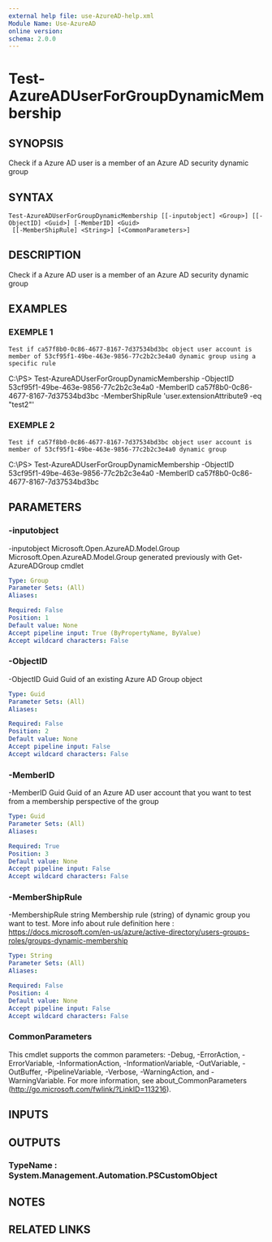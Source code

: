 ```yaml
---
external help file: use-AzureAD-help.xml
Module Name: Use-AzureAD
online version:
schema: 2.0.0
---
```


# Test-AzureADUserForGroupDynamicMembership

## SYNOPSIS
Check if a Azure AD user is a member of an Azure AD security dynamic group

## SYNTAX

```
Test-AzureADUserForGroupDynamicMembership [[-inputobject] <Group>] [[-ObjectID] <Guid>] [-MemberID] <Guid>
 [[-MemberShipRule] <String>] [<CommonParameters>]
```

## DESCRIPTION
Check if a Azure AD user is a member of an Azure AD security dynamic group

## EXAMPLES

### EXEMPLE 1
```
Test if ca57f8b0-0c86-4677-8167-7d37534bd3bc object user account is member of 53cf95f1-49be-463e-9856-77c2b2c3e4a0 dynamic group using a specific rule
```

C:\PS\> Test-AzureADUserForGroupDynamicMembership -ObjectID 53cf95f1-49be-463e-9856-77c2b2c3e4a0 -MemberID ca57f8b0-0c86-4677-8167-7d37534bd3bc -MemberShipRule 'user.extensionAttribute9 -eq "test2"'

### EXEMPLE 2
```
Test if ca57f8b0-0c86-4677-8167-7d37534bd3bc object user account is member of 53cf95f1-49be-463e-9856-77c2b2c3e4a0 dynamic group
```

C:\PS\> Test-AzureADUserForGroupDynamicMembership -ObjectID 53cf95f1-49be-463e-9856-77c2b2c3e4a0 -MemberID ca57f8b0-0c86-4677-8167-7d37534bd3bc

## PARAMETERS

### -inputobject
-inputobject Microsoft.Open.AzureAD.Model.Group
Microsoft.Open.AzureAD.Model.Group generated previously with Get-AzureADGroup cmdlet

```yaml
Type: Group
Parameter Sets: (All)
Aliases:

Required: False
Position: 1
Default value: None
Accept pipeline input: True (ByPropertyName, ByValue)
Accept wildcard characters: False
```

### -ObjectID
-ObjectID Guid
Guid of an existing Azure AD Group object

```yaml
Type: Guid
Parameter Sets: (All)
Aliases:

Required: False
Position: 2
Default value: None
Accept pipeline input: False
Accept wildcard characters: False
```

### -MemberID
-MemberID Guid
Guid of an Azure AD user account that you want to test from a membership perspective of the group

```yaml
Type: Guid
Parameter Sets: (All)
Aliases:

Required: True
Position: 3
Default value: None
Accept pipeline input: False
Accept wildcard characters: False
```

### -MemberShipRule
-MembershipRule string
Membership rule (string) of dynamic group you want to test.
More info about rule definition here : https://docs.microsoft.com/en-us/azure/active-directory/users-groups-roles/groups-dynamic-membership

```yaml
Type: String
Parameter Sets: (All)
Aliases:

Required: False
Position: 4
Default value: None
Accept pipeline input: False
Accept wildcard characters: False
```

### CommonParameters
This cmdlet supports the common parameters: -Debug, -ErrorAction, -ErrorVariable, -InformationAction, -InformationVariable, -OutVariable, -OutBuffer, -PipelineVariable, -Verbose, -WarningAction, and -WarningVariable.
For more information, see about_CommonParameters (http://go.microsoft.com/fwlink/?LinkID=113216).

## INPUTS

## OUTPUTS

### TypeName : System.Management.Automation.PSCustomObject
## NOTES

## RELATED LINKS
